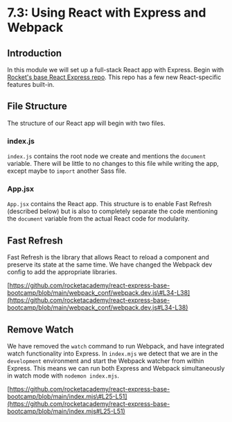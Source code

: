 # 7.3: Using React with Express and Webpack

## Introduction

In this module we will set up a full-stack React app with Express. Begin with [Rocket's base React Express repo](https://github.com/rocketacademy/react-express-base-bootcamp). This repo has a few new React-specific features built-in.

## File Structure

The structure of our React app will begin with two files.

### index.js

`index.js` contains the root node we create and mentions the `document` variable. There will be little to no changes to this file while writing the app, except maybe to `import` another Sass file.

### App.jsx

`App.jsx` contains the React app. This structure is to enable Fast Refresh \(described below\) but is also to completely separate the code mentioning the `document` variable from the actual React code for modularity.

## Fast Refresh

Fast Refresh is the library that allows React to reload a component and preserve its state at the same time. We have changed the Webpack dev config to add the appropriate libraries.

[https://github.com/rocketacademy/react-express-base-bootcamp/blob/main/webpack_conf/webpack.dev.js\#L34-L38](https://github.com/rocketacademy/react-express-base-bootcamp/blob/main/webpack_conf/webpack.dev.js#L34-L38)

## Remove Watch

We have removed the `watch` command to run Webpack, and have integrated watch functionality into Express. In `index.mjs` we detect that we are in the `development` environment and start the Webpack watcher from within Express. This means we can run both Express and Webpack simultaneously in watch mode with `nodemon index.mjs`.

[https://github.com/rocketacademy/react-express-base-bootcamp/blob/main/index.mjs\#L25-L51](https://github.com/rocketacademy/react-express-base-bootcamp/blob/main/index.mjs#L25-L51)
